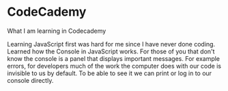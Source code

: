 # CodeCademy
What I am learning in Codecademy

Learning JavaScript first was hard for me since I have never done coding. Learned how the Console in JavaScript works. 
For those of you that don't know the console is a panel that displays important messages. For example errors, for developers much of the work the computer does
with our code is invisible to us by default. To be able to see it we can print or log in to our console directly.
